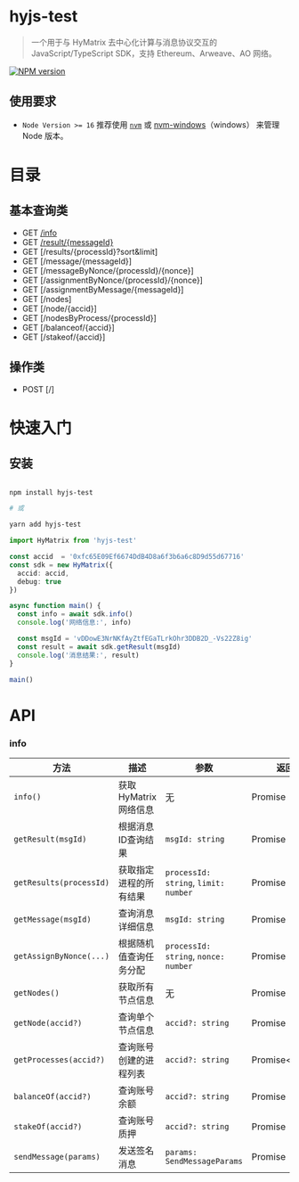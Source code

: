 # hyjs-test

> 一个用于与 HyMatrix 去中心化计算与消息协议交互的 JavaScript/TypeScript SDK，支持 Ethereum、Arweave、AO 网络。

[![NPM version](https://img.shields.io/npm/v/hyjs-test.svg)](https://www.npmjs.com/package/hyjs-test)  

## 使用要求

- `Node Version >= 16` 推荐使用 [`nvm`](https://github.com/nvm-sh/nvm) 或 [nvm-windows](https://github.com/coreybutler/nvm-windows)（windows） 来管理 Node 版本。
# 目录
## 基本查询类

* GET [/info](#info)
* GET [/result/{messageId}](#安装)
* GET [/results/{processId}?sort&limit]
* GET [/message/{messageId}]
* GET [/messageByNonce/{processId}/{nonce}]
* GET [/assignmentByNonce/{processId}/{nonce}]
* GET [/assignmentByMessage/{messageId}]
* GET [/nodes]
* GET [/node/{accid}]
* GET [/nodesByProcess/{processId}]
* GET [/balanceof/{accid}]
* GET [/stakeof/{accid}]
## 操作类

* POST [/]
  
# 快速入门

## 安装

```bash

npm install hyjs-test

# 或

yarn add hyjs-test

```

```ts
import HyMatrix from 'hyjs-test'

const accid  = '0xfc65E09Ef6674DdB4D8a6f3b6a6c8D9d55d67716'
const sdk = new HyMatrix({
  accid: accid,
  debug: true
})

async function main() {
  const info = await sdk.info()
  console.log('网络信息:', info)

  const msgId = 'vDDowE3NrNKfAyZtfEGaTLrkOhr3DDB2D_-Vs22Z8ig'
  const result = await sdk.getResult(msgId)
  console.log('消息结果:', result)
}

main()
```


# API
### info
| 方法                      | 描述               | 参数                                   | 返回值                     |
| ----------------------- | ---------------- | ------------------------------------ | ----------------------- |
| `info()`                | 获取 HyMatrix 网络信息 | 无                                    | Promise<HMInfo>         |
| `getResult(msgId)`      | 根据消息ID查询结果       | `msgId: string`                      | Promise<MessageItem>    |
| `getResults(processId)` | 获取指定进程的所有结果      | `processId: string`, `limit: number` | Promise<MessageItemMap> |
| `getMessage(msgId)`     | 查询消息详细信息         | `msgId: string`                      | Promise<BundleItem>     |
| `getAssignByNonce(...)` | 根据随机值查询任务分配      | `processId: string`, `nonce: number` | Promise<BundleItem>     |
| `getNodes()`            | 获取所有节点信息         | 无                                    | Promise<HMNodeMap>      |
| `getNode(accid?)`       | 查询单个节点信息         | `accid?: string`                     | Promise<HMNode>         |
| `getProcesses(accid?)`  | 查询账号创建的进程列表      | `accid?: string`                     | Promise\<string\[]>     |
| `balanceOf(accid?)`     | 查询账号余额           | `accid?: string`                     | Promise<string>         |
| `stakeOf(accid?)`       | 查询账号质押           | `accid?: string`                     | Promise<string>         |
| `sendMessage(params)`   | 发送签名消息           | `params: SendMessageParams`          | Promise<FormatResponse> |
